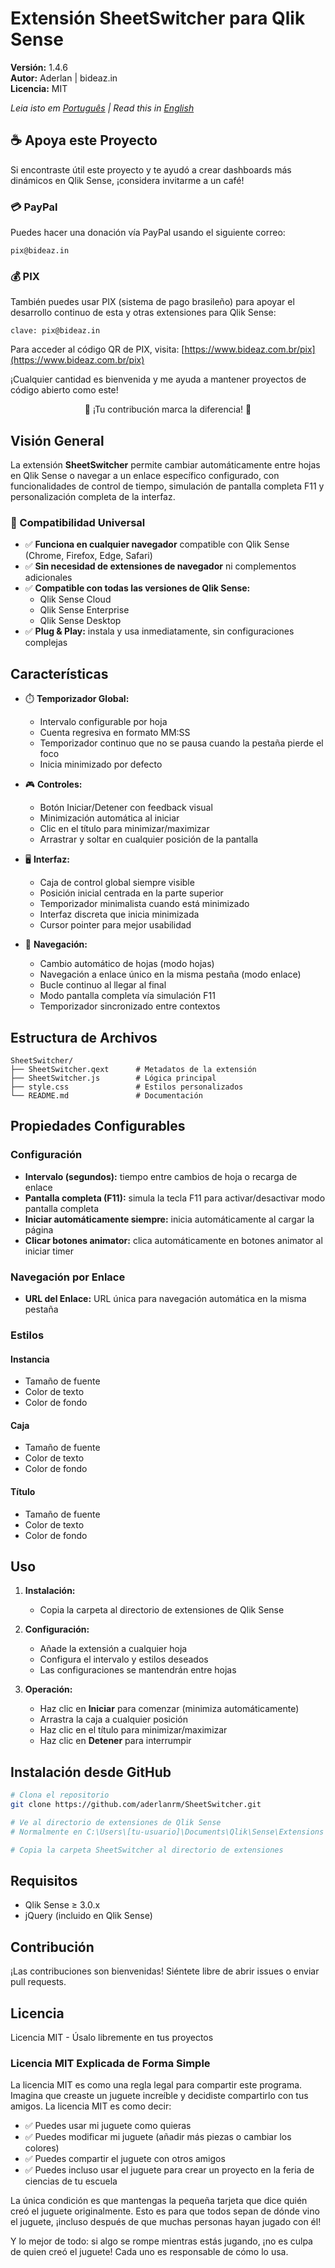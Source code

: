 # Extensión SheetSwitcher para Qlik Sense

**Versión:** 1.4.6  
**Autor:** Aderlan | bideaz.in  
**Licencia:** MIT

*Leia isto em [Português](readme.md) | Read this in [English](README_EN.md)*

## ☕ Apoya este Proyecto

Si encontraste útil este proyecto y te ayudó a crear dashboards más dinámicos en Qlik Sense, ¡considera invitarme a un café!

### 💳 PayPal

Puedes hacer una donación vía PayPal usando el siguiente correo:

```
pix@bideaz.in
```

### 💰 PIX

También puedes usar PIX (sistema de pago brasileño) para apoyar el desarrollo continuo de esta y otras extensiones para Qlik Sense:

```
clave: pix@bideaz.in
```

Para acceder al código QR de PIX, visita: [https://www.bideaz.com.br/pix](https://www.bideaz.com.br/pix)

¡Cualquier cantidad es bienvenida y me ayuda a mantener proyectos de código abierto como este!

<p align="center">
🙏 ¡Tu contribución marca la diferencia! 🙏
</p>

## Visión General

La extensión **SheetSwitcher** permite cambiar automáticamente entre hojas en Qlik Sense o navegar a un enlace específico configurado, con funcionalidades de control de tiempo, simulación de pantalla completa F11 y personalización completa de la interfaz.

### 💯 Compatibilidad Universal

- ✅ **Funciona en cualquier navegador** compatible con Qlik Sense (Chrome, Firefox, Edge, Safari)
- ✅ **Sin necesidad de extensiones de navegador** ni complementos adicionales
- ✅ **Compatible con todas las versiones de Qlik Sense:**
  - Qlik Sense Cloud
  - Qlik Sense Enterprise
  - Qlik Sense Desktop
- ✅ **Plug & Play:** instala y usa inmediatamente, sin configuraciones complejas

## Características

- ⏱️ **Temporizador Global:**
  - Intervalo configurable por hoja
  - Cuenta regresiva en formato MM:SS
  - Temporizador continuo que no se pausa cuando la pestaña pierde el foco
  - Inicia minimizado por defecto

- 🎮 **Controles:**
  - Botón Iniciar/Detener con feedback visual
  - Minimización automática al iniciar
  - Clic en el título para minimizar/maximizar
  - Arrastrar y soltar en cualquier posición de la pantalla

- 🖥️ **Interfaz:**
  - Caja de control global siempre visible
  - Posición inicial centrada en la parte superior
  - Temporizador minimalista cuando está minimizado
  - Interfaz discreta que inicia minimizada
  - Cursor pointer para mejor usabilidad

- 🔄 **Navegación:**
  - Cambio automático de hojas (modo hojas)
  - Navegación a enlace único en la misma pestaña (modo enlace)
  - Bucle continuo al llegar al final
  - Modo pantalla completa vía simulación F11
  - Temporizador sincronizado entre contextos

## Estructura de Archivos

```
SheetSwitcher/
├── SheetSwitcher.qext      # Metadatos de la extensión
├── SheetSwitcher.js        # Lógica principal
├── style.css               # Estilos personalizados
└── README.md               # Documentación
```

## Propiedades Configurables

### Configuración
- **Intervalo (segundos):** tiempo entre cambios de hoja o recarga de enlace
- **Pantalla completa (F11):** simula la tecla F11 para activar/desactivar modo pantalla completa
- **Iniciar automáticamente siempre:** inicia automáticamente al cargar la página
- **Clicar botones animator:** clica automáticamente en botones animator al iniciar timer

### Navegación por Enlace
- **URL del Enlace:** URL única para navegación automática en la misma pestaña

### Estilos
#### Instancia
- Tamaño de fuente
- Color de texto
- Color de fondo

#### Caja
- Tamaño de fuente
- Color de texto
- Color de fondo

#### Título
- Tamaño de fuente
- Color de texto
- Color de fondo

## Uso

1. **Instalación:**
   - Copia la carpeta al directorio de extensiones de Qlik Sense

2. **Configuración:**
   - Añade la extensión a cualquier hoja
   - Configura el intervalo y estilos deseados
   - Las configuraciones se mantendrán entre hojas

3. **Operación:**
   - Haz clic en **Iniciar** para comenzar (minimiza automáticamente)
   - Arrastra la caja a cualquier posición
   - Haz clic en el título para minimizar/maximizar
   - Haz clic en **Detener** para interrumpir

## Instalación desde GitHub

```bash
# Clona el repositorio
git clone https://github.com/aderlanrm/SheetSwitcher.git

# Ve al directorio de extensiones de Qlik Sense
# Normalmente en C:\Users\[tu-usuario]\Documents\Qlik\Sense\Extensions

# Copia la carpeta SheetSwitcher al directorio de extensiones
```

## Requisitos

- Qlik Sense ≥ 3.0.x
- jQuery (incluido en Qlik Sense)

## Contribución

¡Las contribuciones son bienvenidas! Siéntete libre de abrir issues o enviar pull requests.

## Licencia

Licencia MIT - Úsalo libremente en tus proyectos

### Licencia MIT Explicada de Forma Simple

La licencia MIT es como una regla legal para compartir este programa. Imagina que creaste un juguete increíble y decidiste compartirlo con tus amigos. La licencia MIT es como decir:

- ✅ Puedes usar mi juguete como quieras
- ✅ Puedes modificar mi juguete (añadir más piezas o cambiar los colores)
- ✅ Puedes compartir el juguete con otros amigos
- ✅ Puedes incluso usar el juguete para crear un proyecto en la feria de ciencias de tu escuela

La única condición es que mantengas la pequeña tarjeta que dice quién creó el juguete originalmente. Esto es para que todos sepan de dónde vino el juguete, ¡incluso después de que muchas personas hayan jugado con él!

Y lo mejor de todo: si algo se rompe mientras estás jugando, ¡no es culpa de quien creó el juguete! Cada uno es responsable de cómo lo usa.